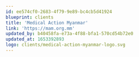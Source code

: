 ```yaml
---
id: ee574cf0-2683-4f79-9e89-bc4cb5d41924
blueprint: clients
title: 'Medical Action Myanmar'
link: 'https://mam.org.mm'
updated_by: b40458fa-e73a-4f88-bfa1-570cd54b72e0
updated_at: 1653392893
logo: clients/medical-action-myanmar-logo.svg
---
```

